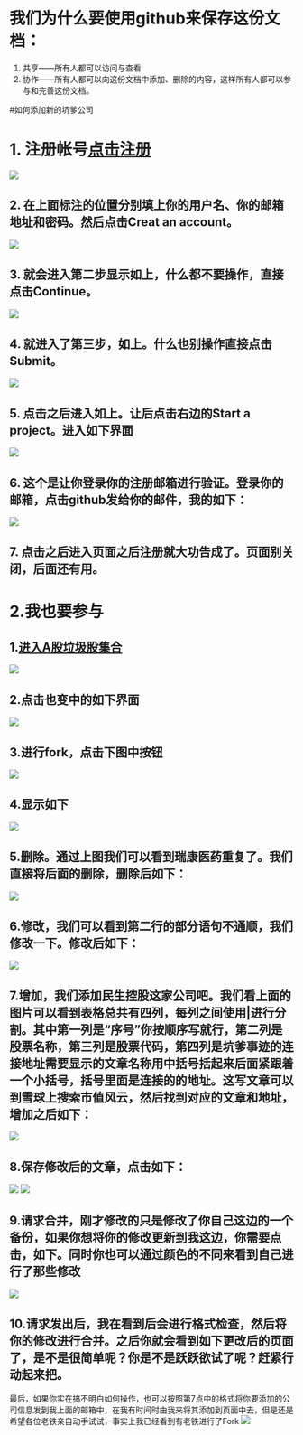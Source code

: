 # 我们为什么要使用github来保存这份文档：
1. 共享——所有人都可以访问与查看
2. 协作——所有人都可以向这份文档中添加、删除的内容，这样所有人都可以参与和完善这份文档。

#如何添加新的坑爹公司
# 1. 注册帐号[点击注册](https://github.com/join?source=header-home)
![](https://github.com/ShotDown123/TrashStock/blob/master/1.png)
## 2. 在上面标注的位置分别填上你的用户名、你的邮箱地址和密码。然后点击Creat an account。
![](https://github.com/ShotDown123/TrashStock/blob/master/2.png)
## 3. 就会进入第二步显示如上，什么都不要操作，直接点击Continue。
![](https://github.com/ShotDown123/TrashStock/blob/master/3.png)
## 4. 就进入了第三步，如上。什么也别操作直接点击Submit。
![](https://github.com/ShotDown123/TrashStock/blob/master/4.png)
## 5. 点击之后进入如上。让后点击右边的Start a project。进入如下界面
![](https://github.com/ShotDown123/TrashStock/blob/master/6.png)
## 6. 这个是让你登录你的注册邮箱进行验证。登录你的邮箱，点击github发给你的邮件，我的如下：
![](https://github.com/ShotDown123/TrashStock/blob/master/7.png)
## 7. 点击之后进入页面之后注册就大功告成了。页面别关闭，后面还有用。

# 2.我也要参与
## 1.[进入A股垃圾股集合](https://shotdown123.github.io/TrashStock/)
![](https://github.com/ShotDown123/TrashStock/blob/master/8.png)
## 2.点击也变中的如下界面
![](https://github.com/ShotDown123/TrashStock/blob/master/9.png)
## 3.进行fork，点击下图中按钮
![](https://github.com/ShotDown123/TrashStock/blob/master/10.png)
## 4.显示如下
![](https://github.com/ShotDown123/TrashStock/blob/master/11.png)
## 5.删除。通过上图我们可以看到瑞康医药重复了。我们直接将后面的删除，删除后如下：
![](https://github.com/ShotDown123/TrashStock/blob/master/12.png)
## 6.修改，我们可以看到第二行的部分语句不通顺，我们修改一下。修改后如下：
![](https://github.com/ShotDown123/TrashStock/blob/master/13.png)
## 7.增加，我们添加民生控股这家公司吧。我们看上面的图片可以看到表格总共有四列，每列之间使用|进行分割。其中第一列是“序号”你按顺序写就行，第二列是股票名称，第三列是股票代码，第四列是坑爹事迹的连接地址需要显示的文章名称用中括号括起来后面紧跟着一个小括号，括号里面是连接的的地址。这写文章可以到雪球上搜索市值风云，然后找到对应的文章和地址，增加之后如下：
![](https://github.com/ShotDown123/TrashStock/blob/master/14.png)
## 8.保存修改后的文章，点击如下：
![](https://github.com/ShotDown123/TrashStock/blob/master/15.png)
![](https://github.com/ShotDown123/TrashStock/blob/master/18.png)
## 9.请求合并，刚才修改的只是修改了你自己这边的一个备份，如果你想将你的修改更新到我这边，你需要点击，如下。同时你也可以通过颜色的不同来看到自己进行了那些修改    
![](https://github.com/ShotDown123/TrashStock/blob/master/16.png)
## 10.请求发出后，我在看到后会进行格式检查，然后将你的修改进行合并。之后你就会看到如下更改后的页面了，是不是很简单呢？你是不是跃跃欲试了呢？赶紧行动起来把。

最后，如果你实在搞不明白如何操作，也可以按照第7点中的格式将你要添加的公司信息发到我上面的邮箱中，在我有时间时由我来将其添加到页面中去，但是还是希望各位老铁亲自动手试试，事实上我已经看到有老铁进行了Fork
![](https://github.com/ShotDown123/TrashStock/blob/master/17.png)
